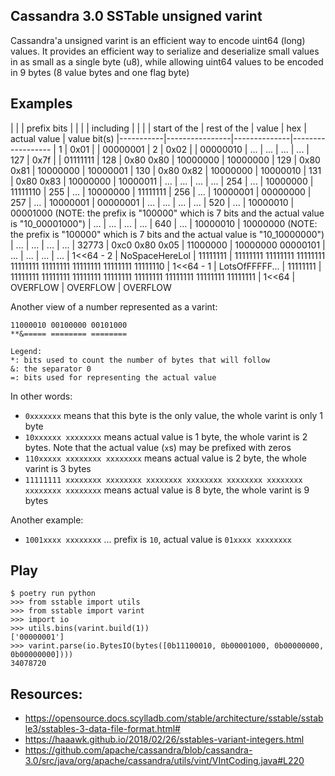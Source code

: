## Cassandra 3.0 SSTable unsigned varint
Cassandra'a unsigned varint is an efficient way to encode uint64 (long) values.
It provides an efficient way to serialize and deserialize small values in as
small as a single byte (u8), while allowing uint64 values to be encoded in 9
bytes (8 value bytes and one flag byte)

## Examples

|           |                | prefix bits  |
|           |                | including    |
|           |                | start of the | rest of the
|     value | hex            | actual value | value bit(s)
|-----------|----------------|--------------|------------------
|         1 | 0x01           |  <NO PREFIX> | 00000001
|         2 | 0x02           |  <NO PREFIX> | 00000010
|       ... | ...            |          ... | ...
|       127 | 0x7f           |  <NO PREFIX> | 01111111
|       128 | 0x80 0x80      |     10000000 | 10000000
|       129 | 0x80 0x81      |     10000000 | 10000001
|       130 | 0x80 0x82      |     10000000 | 10000010
|       131 | 0x80 0x83      |     10000000 | 10000011
|       ... | ...            |          ... | ...
|       254 | ...            |     10000000 | 11111110
|       255 | ...            |     10000000 | 11111111
|       256 | ...            |     10000001 | 00000000
|       257 | ...            |     10000001 | 00000001
|       ... | ...            |          ... | ...
|       520 | ...            |     10000010 | 00001000 (NOTE: the prefix is "100000" which is 7 bits and the actual value is "10_00001000")
|       ... | ...            |          ... | ...
|       640 | ...            |     10000010 | 10000000 (NOTE: the prefix is "100000" which is 7 bits and the actual value is "10_10000000")
|       ... | ...            |          ... | ...
|     32773 | 0xc0 0x80 0x05 |     11000000 | 10000000 00000101
|       ... | ...            |          ... | ...
| 1<<64 - 2 | NoSpaceHereLol |     11111111 | 11111111 11111111 11111111 11111111 11111111 11111111 11111111 11111110
| 1<<64 - 1 | LotsOfFFFFF... |     11111111 | 11111111 11111111 11111111 11111111 11111111 11111111 11111111 11111111
| 1<<64     | OVERFLOW       |     OVERFLOW | OVERFLOW


Another view of a number represented as a varint:

    11000010 00100000 00101000
    **&===== ======== ========

    Legend:
    *: bits used to count the number of bytes that will follow
    &: the separator 0
    =: bits used for representing the actual value

In other words:

- `0xxxxxxx` means that this byte is the only value, the whole varint is only 1 byte
- `10xxxxxx xxxxxxxx` means actual value is 1 byte, the whole varint is 2 bytes. Note that the actual value (`x`s) may be prefixed with zeros
- `110xxxxx xxxxxxxx xxxxxxxx` means actual value is 2 byte, the whole varint is 3 bytes
- `11111111 xxxxxxxx xxxxxxxx xxxxxxxx xxxxxxxx xxxxxxxx xxxxxxxx xxxxxxxx xxxxxxxx` means actual value is 8 byte, the whole varint is 9 bytes

Another example:

- `1001xxxx xxxxxxxx` ... prefix is `10`, actual value is `01xxxx xxxxxxxx`

## Play

```
$ poetry run python
>>> from sstable import utils
>>> from sstable import varint
>>> import io
>>> utils.bins(varint.build(1))
['00000001']
>>> varint.parse(io.BytesIO(bytes([0b11100010, 0b00001000, 0b00000000, 0b00000000])))
34078720
```


## Resources:

* https://opensource.docs.scylladb.com/stable/architecture/sstable/sstable3/sstables-3-data-file-format.html#
* https://haaawk.github.io/2018/02/26/sstables-variant-integers.html
* https://github.com/apache/cassandra/blob/cassandra-3.0/src/java/org/apache/cassandra/utils/vint/VIntCoding.java#L220
